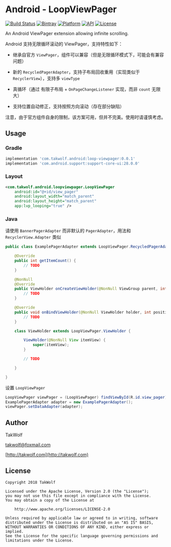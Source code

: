 # Android - LoopViewPager #

[![Build Status](https://travis-ci.org/TakWolf/Android-LoopViewPager.svg?branch=master)](https://travis-ci.org/TakWolf/Android-LoopViewPager)
[![Bintray](https://api.bintray.com/packages/takwolf/maven/Android-LoopViewPager/images/download.svg)](https://bintray.com/takwolf/maven/Android-LoopViewPager/_latestVersion)
[![Platform](https://img.shields.io/badge/platform-Android-green.svg)](https://www.android.com)
[![API](https://img.shields.io/badge/API-14%2B-brightgreen.svg)](https://android-arsenal.com/api?level=14)
[![License](https://img.shields.io/github/license/TakWolf/Android-LoopViewPager.svg)](http://www.apache.org/licenses/LICENSE-2.0)

An Android ViewPager extension allowing infinite scrolling.

Android 支持无限循环滚动的 ViewPager，支持特性如下：

- 继承自官方 `ViewPager`，组件可以兼容（但是无限循环模式下，可能会有兼容问题）

- 新的 `RecycledPagerAdapter`，支持子布局回收重用（实现类似于 `RecyclerView`），支持多 `viewType`

- 真循环（通过 有限子布局 + `OnPageChangeListener` 实现，而非 `count` 无限大）

- 支持位置自动修正，支持按照方向滚动（存在部分缺陷）

注意，由于官方组件自身的限制，该方案可用，但并不完美。使用时请谨慎考虑。

## Usage ##

### Gradle ###

``` gradle
implementation 'com.takwolf.android:loop-viewpager:0.0.1'
implementation 'com.android.support:support-core-ui:28.0.0'
```

### Layout ###

``` xml
<com.takwolf.android.loopviewpager.LoopViewPager
    android:id="@+id/view_pager"
    android:layout_width="match_parent"
    android:layout_height="match_parent"
    app:lvp_looping="true" />
```

### Java ###

请使用 `BannerPagerAdapter` 而非默认的 `PagerAdapter`，用法和 `RecyclerView.Adapter` 类似

``` java
public class ExamplePagerAdapter extends LoopViewPager.RecycledPagerAdapter<ExamplePagerAdapter.ViewHolder> {

    @Override
    public int getItemCount() {
        // TODO
    }

    @NonNull
    @Override
    public ViewHolder onCreateViewHolder(@NonNull ViewGroup parent, int viewType) {
        // TODO
    }

    @Override
    public void onBindViewHolder(@NonNull ViewHolder holder, int position) {
        // TODO
    }

    class ViewHolder extends LoopViewPager.ViewHolder {

        ViewHolder(@NonNull View itemView) {
            super(itemView);
        }

        // TODO

    }

}
```

设置 `LoopViewPager`

```java
LoopViewPager viewPager = (LoopViewPager) findViewById(R.id.view_pager);
ExamplePagerAdapter adapter = new ExamplePagerAdapter();
viewPager.setDataAdapter(adapter);
```

## Author ##

TakWolf

[takwolf@foxmail.com](mailto:takwolf@foxmail.com)

[http://takwolf.com](http://takwolf.com)

## License ##

```
Copyright 2018 TakWolf

Licensed under the Apache License, Version 2.0 (the "License");
you may not use this file except in compliance with the License.
You may obtain a copy of the License at

    http://www.apache.org/licenses/LICENSE-2.0

Unless required by applicable law or agreed to in writing, software
distributed under the License is distributed on an "AS IS" BASIS,
WITHOUT WARRANTIES OR CONDITIONS OF ANY KIND, either express or implied.
See the License for the specific language governing permissions and
limitations under the License.
```
